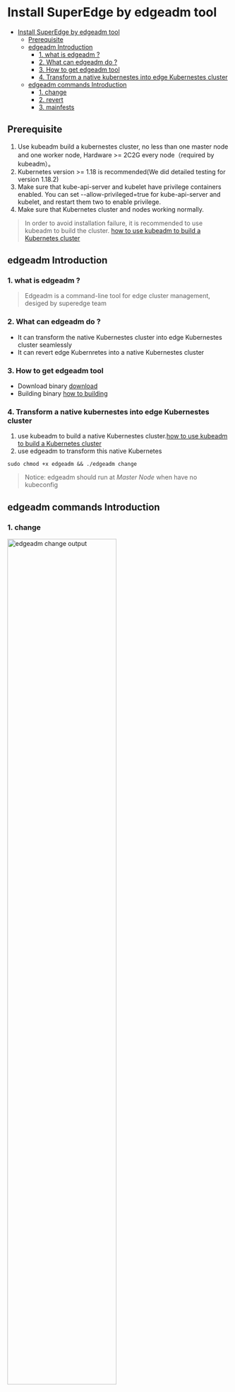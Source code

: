 # Install SuperEdge by edgeadm tool

- [Install SuperEdge by edgeadm tool](#install-superedge-by-edgeadm-tool)
  - [Prerequisite](#prerequisite)
  - [edgeadm Introduction](#edgeadm-introduction)
    - [1. what is edgeadm ?](#1-what-is-edgeadm-)
    - [2. What can edgeadm do ?](#2-what-can-edgeadm-do-)
    - [3. How to get edgeadm tool](#3-how-to-get-edgeadm-tool)
    - [4. Transform a native kubernestes into edge Kubernestes cluster](#4-transform-a-native-kubernestes-into-edge-kubernestes-cluster)
  - [edgeadm commands Introduction](#edgeadm-commands-introduction)
    - [1. change](#1-change)
    - [2. revert](#2-revert)
    - [3. mainfests](#3-mainfests)

## Prerequisite

1. Use kubeadm build a kubernestes cluster, no less than one master node and one worker node, Hardware >= 2C2G every node（required by kubeadm）。
2. Kubernetes version >= 1.18 is recommended(We did detailed testing for version 1.18.2)
3. Make sure that kube-api-server and kubelet have privilege containers enabled. You can set --allow-privileged=true for kube-api-server and kubelet, and restart them two to enable privilege.
4. Make sure that Kubernetes cluster and nodes working normally.

> In order to avoid installation failure, it is recommended to use kubeadm to build the cluster. [how to use kubeadm to build a Kubernetes cluster](https://kubernetes.io/docs/setup/production-environment/tools/kubeadm/install-kubeadm/)

## edgeadm Introduction
### 1. what is edgeadm ?

> Edgeadm is a command-line tool for edge cluster management, desiged by superedge team

### 2. What can edgeadm do ?

- It can transform the native Kubernestes cluster into edge Kubernestes cluster seamlessly
- It can revert edge Kubernretes into a native Kubernestes cluster

### 3. How to get edgeadm tool

- Download binary [download](https://github.com/superedge/superedge/releases)
- Building binary [how to building](docs/../../tutorial.md)

### 4. Transform a native kubernestes into edge Kubernestes cluster

1. use kubeadm to build a native Kubernestes cluster.[how to use kubeadm to build a Kubernetes cluster](https://kubernetes.io/docs/setup/production-environment/tools/kubeadm/install-kubeadm/)
2. use edgeadm to transform this native Kubernetes
```
sudo chmod +x edgeadm && ./edgeadm change
```
> Notice: edgeadm should run at *Master Node* when have no kubeconfig

## edgeadm commands Introduction

### 1. change

<div align="left">
  <img src="../img/edgeadm-change.png" width=70% title="edgeadm change output">
</div>

- meaning
> transform a native Kubernestes cluster into edge Kubernetes cluster

- Simplest operation
```
 [root@master01 ~]# edgeadm change
```
 edgeadm will read kubeconfig from ${home}/.kube/config and read certificate from /etc/kubernetes/pki/ca.*.


- Parameters supported
```
[root@master01 ~]# edgeadm change --kubeconfig  [kubeconfig file] --ca.cert [cluster ca certificate file] --ca.key [cluster ca key file]
```

after run successfully，you will get this message:
```
[root@master01 ~]# edgeadm change
Create tunnel-coredns.yaml success!
...
Deploy helper-job-master* success!
Kubeadm Cluster Change To Edge cluster Success!
```

-   Notice:

    <1>. edgeadm will pull images of SuperEdge from docker hub, amd64 and arm64 are supported.
    If you need to deploy your own compiled images, please step to "mainfests".

    <2>. The order of priority is: --kubeconfig > Env KUBECONFIG > ~/.kube/config

---
### 2. revert

- meaning
>  revert a edge Kubernetes cluster to native Kubernestes cluster

- Simplest operation

```
[root@master01 ~]# edgeadm revert
```

edgeadm will read kubeconfig from ${home}/.kube/config and read certificate from /etc/kubernetes/pki/ca.*.

- Parameters supported
```
[root@master01 ~]# edgeadm revert -p kubeadm --kubeconfig  [kubeconfig file] --ca.cert [cluster ca certificate file] --ca.key [cluster ca key file]
```

after run successfully，you will get this message:
```
[root@master01 ~]# edgeadm revert
Deploy helper-job-node* success!
...
Deploy helper-job-master* success!
Kubeadm Cluster Revert To Edge Cluster Success!
```

---
### 3. mainfests

- meaning
> save default superedge yamls

- Simplest operation
```
[root@master01 ~]# edgeadm manifests
```
All superedge default yamls would be output into ./manifests/

- Parameters supported
```
[root@master01 ~]# edgeadm manifests -m  output_dir
```
- Why need save yamls ?
> To facilitate users to modify yaml before deploying superedge. edgeadm's "change" cmd will help you after superedge yamls modified.

for example, you modify edge-health's source code, and then build out it's image and push into your private Repository,
then you want to deploy your image, such as: edge-health:0.1.0, you can do:
1. modify ./manifests/edge-health.yaml, change image to edge-health:0.1.0
<div align="left">
  <img src="../img/edit-edge-health.png" width=70% title="edit dege health">
</div>

2. and then, use "change" command
```
[root@master01 ~]# edgeadm change -m ./manifests/
```
3. check edge-health pod, you can find it's image change into edge-health:0.1.0
<div align="left">
  <img src="../img/view-edge-health.png" width=70% title="view edge health">
</div>


> **Notice:**
All parameters of yaml template generated under ./manifests/ can be changed and customized, please comply with kubernetes specification.
You can specify a value for the parameter with {{.*}}, and the remaining {{.*}} will be assigned by edgeadm when use change command.

